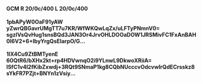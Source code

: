 #### GCM R 20/0c/400 L 20/0c/400
**1pbAPyW0OaF91yAW**<br/>**yZwrQBGavrUMgTT7u7KR/WfWKQwLqZx/uLFTyPNmnV0=**<br/>**sgzIVsQvHug1snsBQd3JAN3Or4JrvOHLDOOaDOW1JRSMivFC1FxAnBAH0l6V2+6+IbyYrgQsEIarpO/G...**<br/><br/>
**1IX4Cu9ZtBMTyenE**<br/>**60QtR6/bXHx2kt+rp4HDVwnqO2i9YLnwL9DkwoXRiiA=**<br/>**ISfC1v4l2fKibZxwdj+3RQt9SNmaP1kg8CQbNUcccvOdcvwIrQdECrsskz8sYkFR7PZjt+BNYn1zVsiy...**